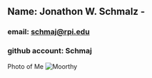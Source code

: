 ## Name: Jonathon W. Schmalz - 
### email: schmaj@rpi.edu 
### github account: Schmaj
Photo of Me ![Moorthy](/home/schmaj/Dropbox/Photos/HawaiiFamilyTrip.jpg)
